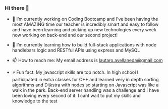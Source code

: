 ### Hi there 👋

- 🔭 I’m currently working on Coding Bootcamp and I've been having the most AMAZING time our teacher is incredibly smart and easy to follow and have been learning and picking up new technologies every week now working on back-end and our second project!

- 🌱 I’m currently learning how to build full-stack applications with node handlebars logic and RESTful APIs using express and MySQL

- 📫 How to reach me: My email address is lautaro.avellaneda@gmail.com 

- ⚡ Fun fact: My javascript skills are top notch. In high school I participated in extra classes for C++ and learned very in depth sorting algorithms and Dijkstra with nodes so starting on Javascript was like a walk in the park. Back-end server handling was a challenge and I have been loving every second of it. I cant wait to put my skills and knowledge to the test

